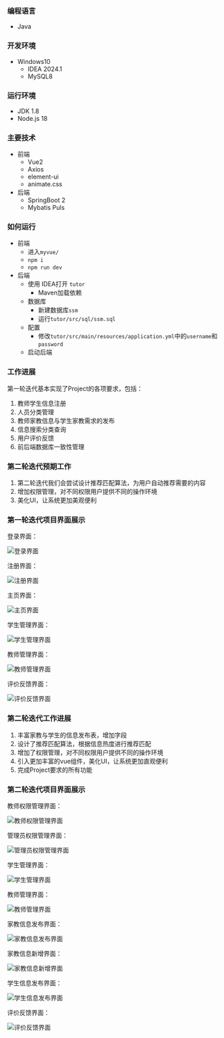 ### 编程语言

* Java

### 开发环境

* Windows10
  * IDEA 2024.1
  * MySQL8

### 运行环境

* JDK 1.8 
* Node.js 18

### 主要技术

* 前端
  * Vue2 
  * Axios
  * element-ui
  * animate.css
* 后端
  * SpringBoot 2 
  * Mybatis Puls

### 如何运行

* 前端
  * 进入`myvue/`
  * `npm i`
  * `npm run dev`
* 后端
  * 使用 IDEA打开 `tutor`
    * Maven加载依赖
  * 数据库
    * 新建数据库`ssm`
    * 运行`tutor/src/sql/ssm.sql`
  * 配置
    * 修改`tutor/src/main/resources/application.yml`中的`username`和`password`
  * 启动后端

### 工作进展

第一轮迭代基本实现了Project的各项要求，包括：

1. 教师学生信息注册
2. 人员分类管理
3. 教师家教信息与学生家教需求的发布
4. 信息搜索分类查询
5. 用户评价反馈
6. 前后端数据库一致性管理

### 第二轮迭代预期工作

1. 第二轮迭代我们会尝试设计推荐匹配算法，为用户自动推荐需要的内容
2. 增加权限管理，对不同权限用户提供不同的操作环境
3. 美化UI，让系统更加美观便利

### 第一轮迭代项目界面展示

登录界面：

![登录界面](images/第一轮迭代/登录.png)

注册界面：

![注册界面](images/第一轮迭代/注册.png)

主页界面：

![主页界面](images/第一轮迭代/主页.png)

学生管理界面：

![学生管理界面](images/第一轮迭代/学生管理.png)

教师管理界面：

![教师管理界面](images/第一轮迭代/教师管理.png)

评价反馈界面：

![评价反馈界面](images/第一轮迭代/评价反馈.png)

### 第二轮迭代工作进展
1. 丰富家教与学生的信息发布表，增加字段
2. 设计了推荐匹配算法，根据信息热度进行推荐匹配
3. 增加了权限管理，对不同权限用户提供不同的操作环境
4. 引入更加丰富的vue组件，美化UI，让系统更加直观便利
5. 完成Project要求的所有功能

### 第二轮迭代项目界面展示

教师权限管理界面：

![教师权限管理界面](images/第二轮迭代/权限管理_教师用户.jpg)

管理员权限管理界面：

![管理员权限管理界面](images/第二轮迭代/权限管理_教学管理员.jpg)

学生管理界面：

![学生管理界面](images/第二轮迭代/学生管理.jpg)

教师管理界面：

![教师管理界面](images/第二轮迭代/教师管理.jpg)

家教信息发布界面：

![家教信息发布界面](images/第二轮迭代/家教信息发布.jpg)

家教信息新增界面：

![家教信息新增界面](images/第二轮迭代/新增家教信息.jpg)

学生信息发布界面：

![学生信息发布界面](images/第二轮迭代/学生信息发布.jpg)

评价反馈界面：

![评价反馈界面](images/第二轮迭代/评价反馈.jpg)